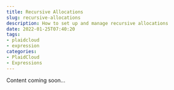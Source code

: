 ```yaml
---
title: Recursive Allocations
slug: recursive-allocations
description: How to set up and manage recursive allocations
date: 2022-01-25T07:40:20
tags:
- plaidcloud
- expression
categories:
- PlaidCloud
- Expressions
---
```



Content coming soon...

